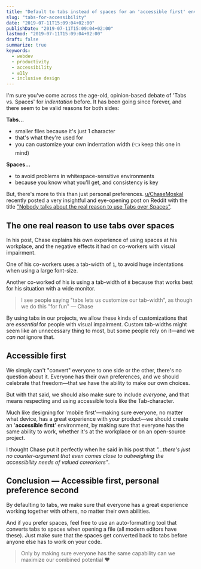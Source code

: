 ```yaml
---
title: "Default to tabs instead of spaces for an 'accessible first' environment"
slug: "tabs-for-accessibility"
date: "2019-07-11T15:09:04+02:00"
publishDate: "2019-07-11T15:09:04+02:00"
lastmod: "2019-07-11T15:09:04+02:00"
draft: false
summarize: true
keywords:
  - webdev
  - productivity
  - accessibility
  - a11y
  - inclusive design
---
```


I'm sure you've come across the age-old, opinion-based debate of 'Tabs vs. Spaces' for _indentation_ before. It has been going since forever, and there seem to be valid reasons for both sides:

**Tabs...**

- smaller files because it's just 1 character
- that's what they're used for
- you can customize your own indentation width (👈 keep this one in mind)

**Spaces...**

- to avoid problems in whitespace-sensitive environments
- because you know what you'll get, and consistency is key

But, there's more to this than just personal preferences. [u/ChaseMoskal](https://www.reddit.com/user/ChaseMoskal) recently posted a very insightful and eye-opening post on Reddit with the title ["Nobody talks about the real reason to use Tabs over Spaces"](https://www.reddit.com/r/javascript/comments/c8drjo/nobody_talks_about_the_real_reason_to_use_tabs/).

<!--more-->

## The one real reason to use tabs over spaces

In his post, Chase explains his own experience of using spaces at his workplace, and the negative effects it had on co-workers with visual impairment.

One of his co-workers uses a tab-width of `1`, to avoid huge indentations when using a large font-size.

Another co-worked of his is using a tab-width of `8` because that works best for his situation with a wide monitor.

> I see people saying "tabs lets us customize our tab-width", as though we do this "for fun" — Chase

By using tabs in our projects, we allow these kinds of customizations that are _essential_ for people with visual impairment. Custom tab-widths might seem like an unnecessary thing to most, but some people rely on it—and we _can not_ ignore that.

## Accessible first

We simply can't "convert" everyone to one side or the other, there's no question about it. Everyone has their own preferences, and we should celebrate that freedom—that we have the ability to make our own choices.

But with that said, we should also make sure to include _everyone_, and that means respecting and using accessible tools like the Tab-character.

Much like designing for 'mobile first'—making sure everyone, no matter what device, has a great experience with your product—we should create an '**accessible first**' environment, by making sure that everyone has the same ability to work, whether it's at the workplace or on an open-source project.

I thought Chase put it perfectly when he said in his post that _"...there's just no counter-argument that even comes close to outweighing the accessibility needs of valued coworkers"_.

## Conclusion — Accessible first, personal preference second

By defaulting to tabs, we make sure that everyone has a great experience working together with others, no matter their own abilities.

And if you prefer spaces, feel free to use an auto-formatting tool that converts tabs to spaces when opening a file (all modern editors have these). Just make sure that the spaces get converted back to tabs before anyone else has to work on your code.

> Only by making sure everyone has the same capability can we maximize our combined potential ❤️
